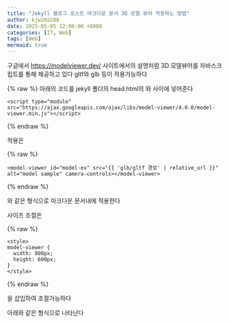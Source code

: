 ```yaml
---
title: "Jekyll 블로그 포스트 마크다운 문서 3D 모델 뷰어 적용하는 방법"
author: kjw202288
date: 2025-05-05 12:00:00 +0800
categories: [IT, Web]
tags: [Web]
mermaid: true
---
```


구글에서 <https://modelviewer.dev/> 사이트에서의 설명처럼 3D 모델뷰어를 자바스크립트를 통해 제공하고 있다 gltf와 glb 등이 적용가능하다

{% raw %}
아래의 코드를 jekyll 폴더의 head.html의 <head>와 </head> 사이에 넣어준다

```
<script type="module" src="https://ajax.googleapis.com/ajax/libs/model-viewer/4.0.0/model-viewer.min.js"></script>
```
{% endraw %}

적용은

{% raw %}
```
<model-viewer id="model-ex" src="{{ 'glb/gltf 경로' | relative_url }}" alt="model sample" camera-controls></model-viewer>
```
{% endraw %}

와 같은 형식으로 마크다운 문서내에 적용한다

사이즈 조절은

{% raw %}
```
<style>
model-viewer {
  width: 800px;
  height: 600px;
}
</style>
```
{% endraw %}

을 삽입하여 조절가능하다

아래와 같은 형식으로 나타난다

<model-viewer id="model-ex" src="{{ 'assets/cg/Miya.glb' | relative_url }}" alt="model sample" camera-controls></model-viewer>

<style>
model-viewer {
  width: 800px;
  height: 600px;
}
</style>
